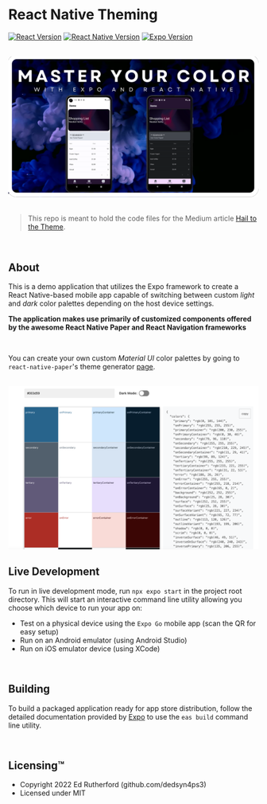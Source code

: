 # React Native Theming
[![React Version](https://img.shields.io/badge/react-v18.0.0-informational)](https://reactjs.org/docs/getting-started.html)
[![React Native Version](https://img.shields.io/badge/react_native-v0.69.6-success)](https://reactnative.dev)
[![Expo Version](https://img.shields.io/badge/expo-v46.0.16-purple)](https://www.expo.io)

<br>

<div align="center">
<img src="https://github.com/dedSyn4ps3/react-native-theming/raw/main/screenshots/banner.png">
</div> 

<br>

> This repo is meant to hold the code files for the Medium article [Hail to the Theme](https://medium.com/@erutherford_nullreturn).

<br>

## About

This is a demo application that utilizes the Expo framework to create a React Native-based mobile app capable of switching between custom *light* and *dark* color palettes depending on the host device settings. 

**The application makes use primarily of customized components offered by the awesome React Native Paper and React Navigation frameworks**

<br>

You can create your own custom *Material UI* color palettes by going to `react-native-paper`'s theme generator [page](https://callstack.github.io/react-native-paper/theming.html).

<br>

<div align="center">
<img src="https://github.com/dedSyn4ps3/react-native-theming/raw/main/screenshots/theme-generator.png">
</div> 

## Live Development

To run in live development mode, run `npx expo start` in the project root directory. This will start an interactive command line utility allowing you choose which device to run your app on:

- Test on a physical device using the `Expo Go` mobile app (scan the QR for easy setup)
- Run on an Android emulator (using Android Studio)
- Run on iOS emulator device (using XCode)

<br>

## Building

To build a packaged application ready for app store distribution, follow the detailed documentation provided by [Expo]('https://www.expo.io') to use the `eas build` command line utility.

<br>

## Licensing™️

- Copyright 2022 Ed Rutherford (github.com/dedsyn4ps3)
- Licensed under MIT